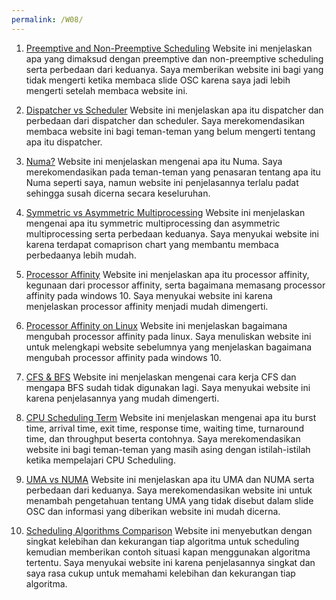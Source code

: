 ```yaml
---
permalink: /W08/
---
```


1. [Preemptive and Non-Preemptive Scheduling](https://www.geeksforgeeks.org/preemptive-and-non-preemptive-scheduling/)
Website ini menjelaskan apa yang dimaksud dengan preemptive dan non-preemptive scheduling serta perbedaan dari keduanya. Saya memberikan website ini bagi yang tidak mengerti ketika membaca slide OSC karena saya jadi lebih mengerti setelah membaca website ini.

2. [Dispatcher vs Scheduler](https://www.geeksforgeeks.org/difference-between-dispatcher-and-scheduler/)
Website ini menjelaskan apa itu dispatcher dan perbedaan dari dispatcher dan scheduler. Saya merekomendasikan membaca website ini bagi teman-teman yang belum mengerti tentang apa itu dispatcher.

3. [Numa?](https://www.kernel.org/doc/html/latest/vm/numa.html)
Website ini menjelaskan mengenai apa itu Numa. Saya merekomendasikan pada teman-teman yang penasaran tentang apa itu Numa seperti saya, namun website ini penjelasannya terlalu padat sehingga susah dicerna secara keseluruhan.

4. [Symmetric vs Asymmetric Multiprocessing](https://www.geeksforgeeks.org/difference-between-asymmetric-and-symmetric-multiprocessing/)
Website ini menjelaskan mengenai apa itu symmetric multiprocessing dan asymmetric multiprocessing serta perbedaan keduanya. Saya menyukai website ini karena terdapat comaprison chart yang membantu membaca perbedaanya lebih mudah.

5. [Processor Affinity](https://www.thewindowsclub.com/processor-affinity-windows)
Website ini menjelaskan apa itu processor affinity, kegunaan dari processor affinity, serta bagaimana memasang processor affinity pada windows 10. Saya menyukai website ini karena menjelaskan processor affinity menjadi mudah dimengerti.

6. [Processor Affinity on Linux](https://www.addictivetips.com/ubuntu-linux-tips/set-process-affinity-on-linux/)
Website ini menjelaskan bagaimana mengubah processor affinity pada linux. Saya menuliskan website ini untuk melengkapi website sebelumnya yang menjelaskan bagaimana mengubah processor affinity pada windows 10.

7. [CFS & BFS](https://www.geeksforgeeks.org/completely-fair-scheduler-cfs-and-brain-fuck-scheduler-bfs/)
Website ini menjelaskan mengenai cara kerja CFS dan mengapa BFS sudah tidak digunakan lagi. Saya menyukai website ini karena penjelasannya yang mudah dimengerti.

8. [CPU Scheduling Term](https://afteracademy.com/blog/what-is-burst-arrival-exit-response-waiting-turnaround-time-and-throughput)
Website ini menjelaskan mengenai apa itu burst time, arrival time, exit time, response time, waiting time, turnaround time, dan throughput beserta contohnya. Saya merekomendasikan website ini bagi teman-teman yang masih asing dengan istilah-istilah ketika mempelajari CPU Scheduling.

9. [UMA vs NUMA](https://www.geeksforgeeks.org/difference-between-uniform-memory-access-uma-and-non-uniform-memory-access-numa/)
Website ini menjelaskan apa itu UMA dan NUMA serta perbedaan dari keduanya. Saya merekomendasikan website ini untuk menambah pengetahuan tentang UMA yang tidak disebut dalam slide OSC dan informasi yang diberikan website ini mudah dicerna.

10. [Scheduling Algorithms Comparison](https://www.studytonight.com/operating-system/comparision-scheduling-algorithms)
Website ini menyebutkan dengan singkat kelebihan dan kekurangan tiap algoritma untuk scheduling kemudian memberikan contoh situasi kapan menggunakan algoritma tertentu. Saya menyukai website ini karena penjelasannya singkat dan saya rasa cukup untuk memahami kelebihan dan kekurangan tiap algoritma.
